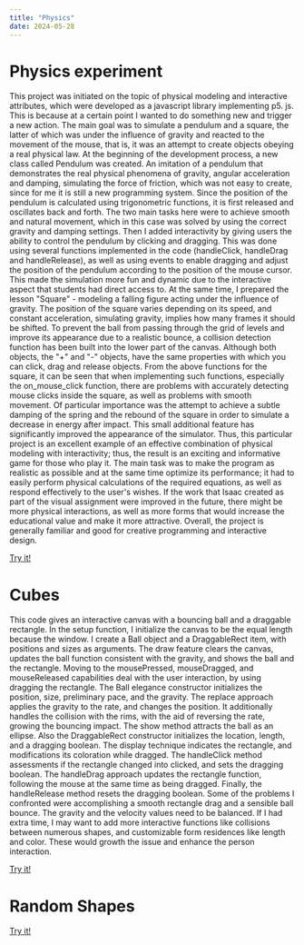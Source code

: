 ```yaml
---
title: "Physics"
date: 2024-05-28
---
```


# Physics experiment 
This project was initiated on the topic of physical modeling and interactive attributes, which were developed as a javascript library implementing p5. js. This is because at a certain point I wanted to do something new and trigger a new action. The main goal was to simulate a pendulum and a square, the latter of which was under the influence of gravity and reacted to the movement of the mouse, that is, it was an attempt to create objects obeying a real physical law. At the beginning of the development process, a new class called Pendulum was created. An imitation of a pendulum that demonstrates the real physical phenomena of gravity, angular acceleration and damping, simulating the force of friction, which was not easy to create, since for me it is still a new programming system. Since the position of the pendulum is calculated using trigonometric functions, it is first released and oscillates back and forth. The two main tasks here were to achieve smooth and natural movement, which in this case was solved by using the correct gravity and damping settings. Then I added interactivity by giving users the ability to control the pendulum by clicking and dragging. This was done using several functions implemented in the code (handleClick, handleDrag and handleRelease), as well as using events to enable dragging and adjust the position of the pendulum according to the position of the mouse cursor. This made the simulation more fun and dynamic due to the interactive aspect that students had direct access to. At the same time, I prepared the lesson "Square" - modeling a falling figure acting under the influence of gravity. The position of the square varies depending on its speed, and constant acceleration, simulating gravity, implies how many frames it should be shifted. To prevent the ball from passing through the grid of levels and improve its appearance due to a realistic bounce, a collision detection function has been built into the lower part of the canvas. Although both objects, the "+" and "-" objects, have the same properties with which you can click, drag and release objects. From the above functions for the square, it can be seen that when implementing such functions, especially the on_mouse_click function, there are problems with accurately detecting mouse clicks inside the square, as well as problems with smooth movement. Of particular importance was the attempt to achieve a subtle damping of the spring and the rebound of the square in order to simulate a decrease in energy after impact. This small additional feature has significantly improved the appearance of the simulator. Thus, this particular project is an excellent example of an effective combination of physical modeling with interactivity; thus, the result is an exciting and informative game for those who play it. The main task was to make the program as realistic as possible and at the same time optimize its performance; it had to easily perform physical calculations of the required equations, as well as respond effectively to the user's wishes. If the work that Isaac created as part of the visual assignment were improved in the future, there might be more physical interactions, as well as more forms that would increase the educational value and make it more attractive. Overall, the project is generally familiar and good for creative programming and interactive design.

[Try it!](/skills-github-pages/Experiment33/Physics/index.html)

# Cubes 
This code gives an interactive canvas with a bouncing ball and a draggable rectangle. In the setup function, I initialize the canvas to be the equal length because the window. I create a Ball object and a DraggableRect item, with positions and sizes as arguments. The draw feature clears the canvas, updates the ball function consistent with the gravity, and shows the ball and the rectangle. Moving to the mousePressed, mouseDragged, and mouseReleased capabilities deal with the user interaction, by using dragging the rectangle. The Ball elegance constructor initializes the position, size, preliminary pace, and the gravity. The replace approach applies the gravity to the rate, and changes the position. It additionally handles the collision with the rims, with the aid of reversing the rate, growing the bouncing impact. The show method attracts the ball as an ellipse. Also the DraggableRect constructor initializes the location, length, and a dragging boolean. The display technique indicates the rectangle, and modifications its coloration while dragged. The handleClick method assessments if the rectangle changed into clicked, and sets the dragging boolean. The handleDrag approach updates the rectangle function, following the mouse at the same time as being dragged. Finally, the handleRelease method resets the dragging boolean.
Some of the problems I confronted were accomplishing a smooth rectangle drag and a sensible ball bounce. The gravity and the velocity values need to be balanced. If I had extra time, I may want to add more interactive functions like collisions between numerous shapes, and customizable form residences like length and color. These would growth the issue and enhance the person interaction.

[Try it!](/skills-github-pages/Experiment99/Cubes/index.html)

# Random Shapes 

[Try it!](/skills-github-pages/Experiment1010/Random_Shapes/index.html)
